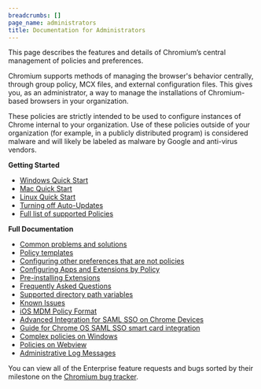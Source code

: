 ```yaml
---
breadcrumbs: []
page_name: administrators
title: Documentation for Administrators
---
```


This page describes the features and details of Chromium’s central management of
policies and preferences.

Chromium supports methods of managing the browser's behavior centrally, through
group policy, MCX files, and external configuration files. This gives you, as an
administrator, a way to manage the installations of Chromium-based browsers in
your organization.

These policies are strictly intended to be used to configure instances of Chrome
internal to your organization. Use of these policies outside of your
organization (for example, in a publicly distributed program) is considered
malware and will likely be labeled as malware by Google and anti-virus vendors.

**Getting Started**

*   [Windows Quick Start](/administrators/windows-quick-start)
*   [Mac Quick Start](/administrators/mac-quick-start)
*   [Linux Quick Start](/administrators/linux-quick-start)
*   [Turning off Auto-Updates](/administrators/turning-off-auto-updates)
*   [Full list of supported
            Policies](https://chromeenterprise.google/policies/)

**Full Documentation**

*   [Common problems and
            solutions](/administrators/common-problems-and-solutions)
*   [Policy templates](/administrators/policy-templates)
*   [Configuring other preferences that are not
            policies](/administrators/configuring-other-preferences)
*   [Configuring Apps and Extensions by
            Policy](/administrators/configuring-policy-for-extensions)
*   [Pre-installing
            Extensions](/administrators/pre-installed-extensions)
*   [Frequently Asked
            Questions](/administrators/frequently-asked-questions)
*   [Supported directory path
            variables](/administrators/policy-list-3/user-data-directory-variables)
*   [Known
            Issues](http://code.google.com/p/chromium/issues/list?can=2&q=Feature%3DEnterprise)
*   [iOS MDM Policy Format](/administrators/ios-mdm-policy-format)
*   [Advanced Integration for SAML SSO on Chrome
            Devices](/administrators/advanced-integration-for-saml-sso-on-chrome-devices)
*   [Guide for Chrome OS SAML SSO smart card
            integration](/administrators/guide-for-chrome-os-saml-sso-smart-card-integration)
*   [Complex policies on
            Windows](/administrators/complex-policies-on-windows)
*   [Policies on
            Webview](https://chromium.googlesource.com/chromium/src/+/master/docs/webview_policies.md)
*   [Administrative Log Messages](/administrators/log-messages)

You can view all of the Enterprise feature requests and bugs sorted by their
milestone on the [Chromium bug
tracker](http://code.google.com/p/chromium/issues/list?can=2&q=Cr%3DEnterprise&mode=grid&y=&x=Mstone&cells=tiles).